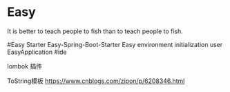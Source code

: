 # Easy
It is better to teach people to fish than to teach people to fish.

#Easy Starter
Easy-Spring-Boot-Starter
Easy environment initialization
user EasyApplication
#ide

lombok 插件

ToString模板 https://www.cnblogs.com/zipon/p/6208346.html